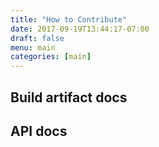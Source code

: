```yaml
---
title: "How to Contribute"
date: 2017-09-19T13:44:17-07:00
draft: false
menu: main
categories: [main]
---
```


## Build artifact docs

## API docs


